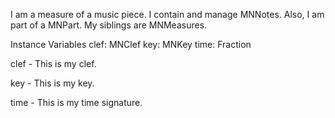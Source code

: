 I am a measure of a music piece. I contain and manage MNNotes. Also, I am part of a MNPart. My siblings are MNMeasures.

Instance Variables
	clef:		MNClef
	key:		MNKey
	time:		Fraction

clef
	- This is my clef.

key
	- This is my key.

time
	- This is my time signature.
